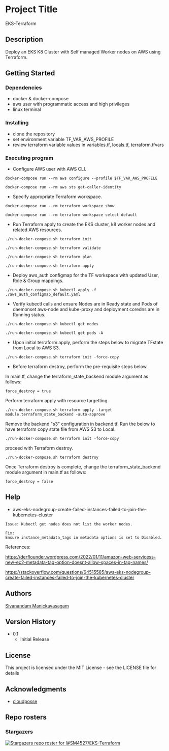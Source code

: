 # Project Title

EKS-Terraform

## Description

Deploy an EKS K8 Cluster with Self managed Worker nodes on AWS using Terraform.

## Getting Started

### Dependencies

* docker & docker-compose
* aws user with programmatic access and high privileges 
* linux terminal

### Installing

* clone the repository
* set environment variable TF_VAR_AWS_PROFILE
* review terraform variable values in variables.tf, locals.tf, terraform.tfvars

### Executing program

* Configure AWS user with AWS CLI.

```
docker-compose run --rm aws configure --profile $TF_VAR_AWS_PROFILE

docker-compose run --rm aws sts get-caller-identity
```

* Specify appropriate Terraform workspace.

```
docker-compose run --rm terraform workspace show

docker-compose run --rm terraform workspace select default
```

* Run Terraform apply to create the EKS cluster, k8 worker nodes and related AWS resources.

```
./run-docker-compose.sh terraform init

./run-docker-compose.sh terraform validate

./run-docker-compose.sh terraform plan

./run-docker-compose.sh terraform apply
```

* Deploy aws_auth configmap for the TF workspace with updated User, Role & Group mappings.

```
./run-docker-compose.sh kubectl apply -f ./aws_auth_configmap_default.yaml
```

* Verify kubectl calls and ensure Nodes are in Ready state and Pods of daemonset aws-node and kube-proxy and deployment coredns are in Running status.

```
./run-docker-compose.sh kubectl get nodes

./run-docker-compose.sh kubectl get pods -A
```

* Upon initial terraform apply, perform the steps below to migrate TFstate from Local to AWS S3.

```
./run-docker-compose.sh terraform init -force-copy
```

* Before terraform destroy, perform the pre-requisite steps below.

In main.tf, change the terraform_state_backend module argument as follows:
```
force_destroy = true
```

Perform terraform apply with resource targetting.
```
./run-docker-compose.sh terraform apply -target module.terraform_state_backend -auto-approve
```

Remove the backend "s3" configuration in backend.tf. Run the below to have terraform copy state file from AWS S3 to Local.
```
./run-docker-compose.sh terraform init -force-copy
```

proceed with Terraform destroy.
```
./run-docker-compose.sh terraform destroy
```

Once Terraform destroy is complete, change the terraform_state_backend module argument in main.tf as follows:
```
force_destroy = false
```

## Help

* aws-eks-nodegroup-create-failed-instances-failed-to-join-the-kubernetes-cluster

```
Issue: Kubectl get nodes does not list the worker nodes.

Fix:
Ensure instance_metadata_tags in metadata options is set to Disabled.
```

References:

https://derflounder.wordpress.com/2022/01/11/amazon-web-servicess-new-ec2-metadata-tag-option-doesnt-allow-spaces-in-tag-names/

https://stackoverflow.com/questions/64515585/aws-eks-nodegroup-create-failed-instances-failed-to-join-the-kubernetes-cluster

## Authors

[Sivanandam Manickavasagam](https://www.linkedin.com/in/sivanandammanickavasagam)

## Version History

* 0.1
    * Initial Release

## License

This project is licensed under the MIT License - see the LICENSE file for details

## Acknowledgments

* [cloudposse](https://github.com/cloudposse/terraform-aws-s3-bucket)

## Repo rosters

### Stargazers

[![Stargazers repo roster for @SM4527/EKS-Terraform](https://reporoster.com/stars/dark/SM4527/EKS-Terraform)](https://github.com/SM4527/EKS-Terraform/stargazers)
